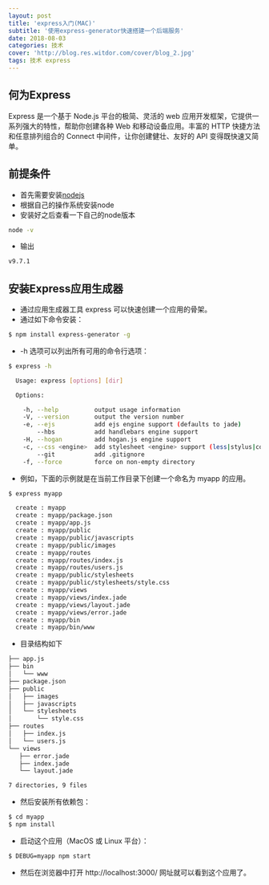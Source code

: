 ```yaml
---
layout: post
title: 'express入门(MAC)'
subtitle: '使用express-generator快速搭建一个后端服务'
date: 2018-08-03
categories: 技术
cover: 'http://blog.res.witdor.com/cover/blog_2.jpg'
tags: 技术 express
---
```

## 何为Express
Express 是一个基于 Node.js 平台的极简、灵活的 web 应用开发框架，它提供一系列强大的特性，帮助你创建各种 Web 和移动设备应用。丰富的 HTTP 快捷方法和任意排列组合的 Connect 中间件，让你创建健壮、友好的 API 变得既快速又简单。

## 前提条件
* 首先需要安装[nodejs](https://nodejs.org/en/)
* 根据自己的操作系统安装node
* 安装好之后查看一下自己的node版本
```bash
node -v
```
* 输出
```bash
v9.7.1
```

## 安装Express应用生成器
* 通过应用生成器工具 express 可以快速创建一个应用的骨架。
* 通过如下命令安装：

```bash
$ npm install express-generator -g
```
* -h 选项可以列出所有可用的命令行选项：

```bash
$ express -h

  Usage: express [options] [dir]

  Options:

    -h, --help          output usage information
    -V, --version       output the version number
    -e, --ejs           add ejs engine support (defaults to jade)
        --hbs           add handlebars engine support
    -H, --hogan         add hogan.js engine support
    -c, --css <engine>  add stylesheet <engine> support (less|stylus|compass|sass) (defaults to plain css)
        --git           add .gitignore
    -f, --force         force on non-empty directory
```
 * 例如，下面的示例就是在当前工作目录下创建一个命名为 myapp 的应用。

 ```bash
 $ express myapp

   create : myapp
   create : myapp/package.json
   create : myapp/app.js
   create : myapp/public
   create : myapp/public/javascripts
   create : myapp/public/images
   create : myapp/routes
   create : myapp/routes/index.js
   create : myapp/routes/users.js
   create : myapp/public/stylesheets
   create : myapp/public/stylesheets/style.css
   create : myapp/views
   create : myapp/views/index.jade
   create : myapp/views/layout.jade
   create : myapp/views/error.jade
   create : myapp/bin
   create : myapp/bin/www
 ```
 * 目录结构如下

 ```bash
├── app.js
├── bin
│   └── www
├── package.json
├── public
│   ├── images
│   ├── javascripts
│   └── stylesheets
│       └── style.css
├── routes
│   ├── index.js
│   └── users.js
└── views
    ├── error.jade
    ├── index.jade
    └── layout.jade

7 directories, 9 files
 ```
 * 然后安装所有依赖包：

 ```bash
 $ cd myapp 
 $ npm install
 ```
 * 启动这个应用（MacOS 或 Linux 平台）：
 
 ```bash
 $ DEBUG=myapp npm start
 ```
 * 然后在浏览器中打开 http://localhost:3000/ 网址就可以看到这个应用了。
